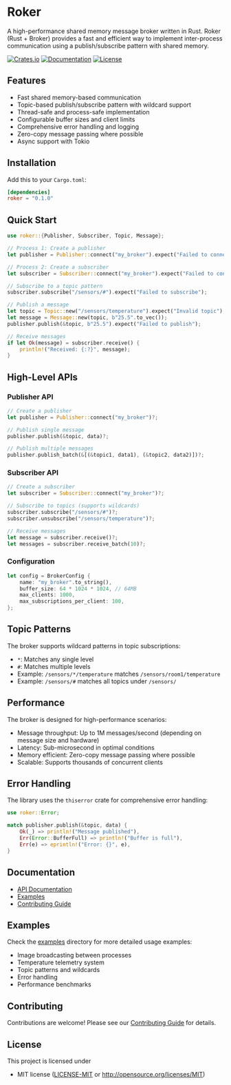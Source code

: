 # Roker

A high-performance shared memory message broker written in Rust. Roker (Rust + Broker) provides a fast and efficient way to implement inter-process communication using a publish/subscribe pattern with shared memory.

[![Crates.io](https://img.shields.io/crates/v/roker.svg)](https://crates.io/crates/roker)
[![Documentation](https://docs.rs/roker/badge.svg)](https://docs.rs/roker)
[![License](https://img.shields.io/badge/license-MIT%2FApache--2.0-blue.svg)](LICENSE)

## Features

- Fast shared memory-based communication
- Topic-based publish/subscribe pattern with wildcard support
- Thread-safe and process-safe implementation
- Configurable buffer sizes and client limits
- Comprehensive error handling and logging
- Zero-copy message passing where possible
- Async support with Tokio

## Installation

Add this to your `Cargo.toml`:

```toml
[dependencies]
roker = "0.1.0"
```

## Quick Start

```rust
use roker::{Publisher, Subscriber, Topic, Message};

// Process 1: Create a publisher
let publisher = Publisher::connect("my_broker").expect("Failed to connect publisher");

// Process 2: Create a subscriber
let subscriber = Subscriber::connect("my_broker").expect("Failed to connect subscriber");

// Subscribe to a topic pattern
subscriber.subscribe("/sensors/#").expect("Failed to subscribe");

// Publish a message
let topic = Topic::new("/sensors/temperature").expect("Invalid topic");
let message = Message::new(topic, b"25.5".to_vec());
publisher.publish(&topic, b"25.5").expect("Failed to publish");

// Receive messages
if let Ok(message) = subscriber.receive() {
    println!("Received: {:?}", message);
}
```

## High-Level APIs

### Publisher API
```rust
// Create a publisher
let publisher = Publisher::connect("my_broker")?;

// Publish single message
publisher.publish(&topic, data)?;

// Publish multiple messages
publisher.publish_batch(&[(&topic1, data1), (&topic2, data2)])?;
```

### Subscriber API
```rust
// Create a subscriber
let subscriber = Subscriber::connect("my_broker")?;

// Subscribe to topics (supports wildcards)
subscriber.subscribe("/sensors/#")?;
subscriber.unsubscribe("/sensors/temperature")?;

// Receive messages
let message = subscriber.receive()?;
let messages = subscriber.receive_batch(10)?;
```

### Configuration
```rust
let config = BrokerConfig {
    name: "my_broker".to_string(),
    buffer_size: 64 * 1024 * 1024, // 64MB
    max_clients: 1000,
    max_subscriptions_per_client: 100,
};
```

## Topic Patterns

The broker supports wildcard patterns in topic subscriptions:

- `*`: Matches any single level
- `#`: Matches multiple levels
- Example: `/sensors/*/temperature` matches `/sensors/room1/temperature`
- Example: `/sensors/#` matches all topics under `/sensors/`

## Performance

The broker is designed for high-performance scenarios:

- Message throughput: Up to 1M messages/second (depending on message size and hardware)
- Latency: Sub-microsecond in optimal conditions
- Memory efficient: Zero-copy message passing where possible
- Scalable: Supports thousands of concurrent clients

## Error Handling

The library uses the `thiserror` crate for comprehensive error handling:

```rust
use roker::Error;

match publisher.publish(&topic, data) {
    Ok(_) => println!("Message published"),
    Err(Error::BufferFull) => println!("Buffer is full"),
    Err(e) => eprintln!("Error: {}", e),
}
```

## Documentation

- [API Documentation](https://snejati86.github.io/roker)
- [Examples](examples/)
- [Contributing Guide](CONTRIBUTING.md)

## Examples

Check the [examples](examples/) directory for more detailed usage examples:

- Image broadcasting between processes
- Temperature telemetry system
- Topic patterns and wildcards
- Error handling
- Performance benchmarks

## Contributing

Contributions are welcome! Please see our [Contributing Guide](CONTRIBUTING.md) for details.

## License

This project is licensed under
 * MIT license ([LICENSE-MIT](LICENSE-MIT) or http://opensource.org/licenses/MIT)